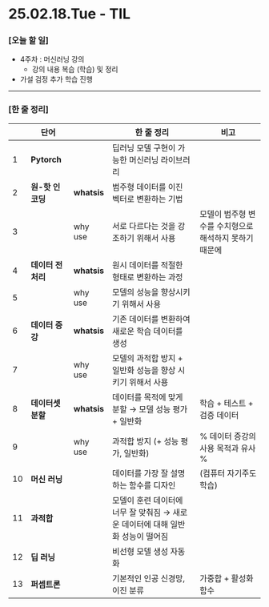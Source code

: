# 25.02.18.Tue - TIL

### [오늘 할 일]

- 4주차 : 머신러닝 강의
     - 강의 내용 복습 (학습) 및 정리
- 가설 검정 추가 학습 진행

---

### [한 줄 정리]

|  | 단어 |  | 한 줄 정리 | 비고 |
| --- | --- | --- | --- | --- |
| 1 | **Pytorch** |  | 딥러닝 모델 구현이 가능한 머신러닝 라이브러리  |  |
| 2 | **원-핫 인코딩** | **whatsis** | 범주형 데이터를 이진 벡터로 변환하는 기법 |  |
| 3 |  | why use | 서로 다르다는 것을 강조하기 위해서 사용 | 모델이 범주형 변수를 수치형으로 해석하지 못하기 때문에  |
| 4 | **데이터 전처리** | **whatsis** | 원시 데이터를 적절한 형태로 변환하는 과정 |  |
| 5 |  | why use | 모델의 성능을 향상시키기 위해서 사용 |  |
| 6 | **데이터 증강** | **whatsis** | 기존 데이터를 변환하여 새로운 학습 데이터를 생성 |  |
| 7 |  | why use | 모델의 과적합 방지 + 일반화 성능을 향상 시키기 위해서 사용 |  |
| 8 | **데이터셋 분할** | **whatsis** | 데이터를 목적에 맞게 분할 → 모델 성능 평가 + 일반화 | 학습 + 테스트 + 검증 데이터  |
| 9 |  | why use | 과적합 방지 (+ 성능 평가, 일반화) | % 데이터 증강의 사용 목적과 유사 % |
| 10 | **머신 러닝** |  | 데이터를 가장 잘 설명하는 함수를 디자인  | (컴퓨터 자기주도 학습) |
| 11 | **과적합** |  | 모델이 훈련 데이터에 너무 잘 맞춰짐 → 새로운 데이터에 대해 일반화 성능이 떨어짐 |  |
| 12 | **딥 러닝** |  | 비선형 모델 생성 자동화  |  |
| 13 | **퍼셉트론** |  | 기본적인 인공 신경망, 이진 분류 | 가중합 + 활성화 함수 |
